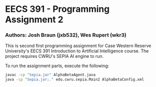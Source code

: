 # EECS 391 - Programming Assignment 2
### Authors: Josh Braun (jxb532), Wes Rupert (wkr3)

This is second first programming assignment for Case Western Reserve University's EECS 391 Introduction to Artificial Intelligence course. The project requires CWRU's SEPIA AI engine to run.

To run the assignment parts, execute the following:

```bat
javac -cp "Sepia.jar" AlphaBetaAgent.java
java -cp "Sepia.jar;." edu.cwru.sepia.Main2 AlphaBetaConfig.xml
```
